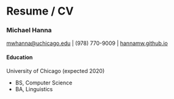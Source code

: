 # Resume / CV

### Michael Hanna
mwhanna@uchicago.edu | (978) 770-9009 | <a href="hannamw.github.io">hannamw.github.io</a>

#### Education
University of Chicago (expected 2020)
- BS, Computer Science
- BA, Linguistics
